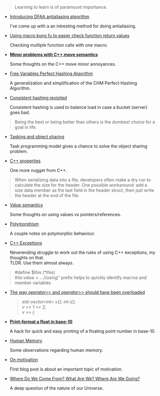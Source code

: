 

>   Learning to learn is of paramount importance.


  * [Introducing DFAA antialiasing algorithm](dfaa.html)

    I've come up with a an intresting method for doing antialiasing.


  * [Using macro kung fu to easier check function return values](macros-checking.html)

    Checking multiple function calls with one macro.


  * [**Minor problems with C++ move semantics**](empty-value.html)

    Some thoughts on the C++ move minor annoyances.


  * [Free Variables Perfect Hashing Algorithm](perfect-hashing.html)

    A generalization and simplification of the CHM Perfect Hashing Algorithm.


  * [Consistent hashing revisited](random-probing.html)

    Consistent hashing is used to balance load in case a bucket (server) goes bad.

>   Being the best or being better than others is the dumbest choice for a goal in life.


  * [Tasking and object sharing](tasking.html)
    
    Task programming model gives a chance to solve the object sharing problem.


  * [C++ properties](cpp-property.html)

    One more nugget from C++.


>   When serializing data into a file, developers often make a dry run to calculate
>   the size for the header. One possible workaround: add a size data member as the
>   last field in the header struct, then just write the header at the end of the file.


  * [Value semantics](values.html)

    Some thoughts on using values vs pointers/references.


  * [Polymorphism](polymorphism.html)
    
    A couple notes on polymorphic behaviour.


  * [C++ Exceptions](exceptions.html)

    Neverending struggle to work out the rules of using C++ exceptions, my thoughts on that.  
    TLDR. Use them almost always.


>   #define $this (\*this)  
>   $this.value = ...  
>   //using '$' prefix helps to quickly identify macros and member variables


  * [The way *operator&lt;&lt;* and *operator&gt;&gt;* should have been overloaded](vector-push.html)

    >*std::vector&lt;int&gt; v{}; int i{};*  
    >*v << 1 << 2;*  
    >*v >> i;*


  * [**Print-format a float in base-10**](print-fp.html)
  
    A hack for quick and easy printing of a floating point number in base-10.

  * [Human Memory](memory.html)

    Some observations regarding human memory.

  * [On motivation](motivation.html)
  
    First blog post is about an important topic of motivation.

  * [Where Do We Come From? What Are We? Where Are We Going?](phylosophy.html)

    A deep question of the nature of our Universe.

